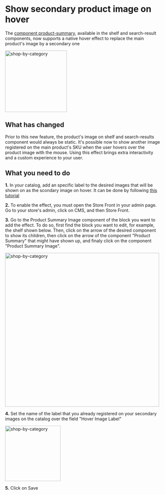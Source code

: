 # Show secondary product image on hover


The [component product-summary](https://github.com/vtex-apps/product-summary), available in the shelf and search-result components, now supports a native hover effect to replace the main product's image by a secondary one

<img width=200 alt="shop-by-category" src="https://user-images.githubusercontent.com/12139385/62786798-bae76400-ba99-11e9-9713-69bb996cf842.gif">





## What has changed 


Prior to this new feature, the product's image on shelf and search-results component would always be static. It's possible now to show another image registered on the main product's SKU when the user hovers over the product image with the mouse. Using this effect brings extra interactivity and a custom experience to your user.


## What you need to do
__1.__ In your catalog, add an specific label to the desired images that will be shown on as the scondary image on hover. It can be done by following [this tutorial](https://help.vtex.com/tracks/catalog-101--5AF0XfnjfWeopIFBgs3LIQ/17PxekVPmVYI4c3OCQ0ddJ)


__2.__ To enable the effect, you must open the Store Front in your admin page. Go to your store's admin, click on CMS, and then Store Front.

__3.__ Go to the Product Summary Image component of the block you want to add the effect. To do so, first find the block you want to edit, for example, the shelf shown below. Then, click on the arrow of the desired component to show its children, then click on the arrow of the component "Product Summary" that might have shown up, and finaly click on the component "Product Summary Image".

<img width=500 alt="shop-by-category" src="https://user-images.githubusercontent.com/12139385/62786941-00a42c80-ba9a-11e9-99bc-54aaeb022848.png">


__4.__ Set the name of the label that you already registered on your secondary images on the catalog over the field "Hover Image Label"

<img width=180 alt="shop-by-category" src="https://user-images.githubusercontent.com/12139385/62787039-38ab6f80-ba9a-11e9-9a73-9fadbca1d8f0.png">


__5.__ Click on Save